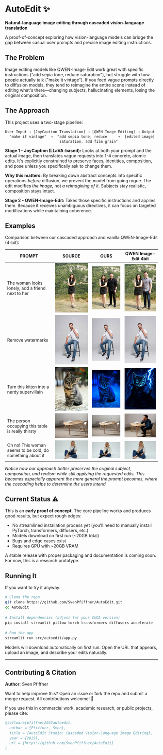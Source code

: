 
# AutoEdit ✨

**Natural-language image editing through cascaded vision-language translation**

A proof-of-concept exploring how vision-language models can bridge the gap between casual user prompts and precise image editing instructions.

## The Problem

Image editing models like QWEN-Image-Edit work great with specific instructions ("add sepia tone, reduce saturation"), but struggle with how people actually talk ("make it vintage"). If you feed vague prompts directly to diffusion models, they tend to reimagine the entire scene instead of editing what's there—changing subjects, hallucinating elements, losing the original composition.

## The Approach

This project uses a two-stage pipeline:

```
User Input → [JoyCaption Translation] → [QWEN Image Editing] → Output
  "make it vintage"  →  "add sepia tone, reduce     →  [edited image]
                         saturation, add film grain"
```

**Stage 1 - JoyCaption (LLaVA-based):** Looks at both your prompt and the actual image, then translates vague requests into 1-4 concrete, atomic edits. It's explicitly constrained to preserve faces, identities, composition, and pose unless you specifically ask to change them.

**Why this matters:** By breaking down abstract concepts into specific operations *before* diffusion, we prevent the model from going rogue. The edit modifies *the image*, not *a reimagining of it*. Subjects stay realistic, composition stays intact.

**Stage 2 - QWEN-Image-Edit:** Takes those specific instructions and applies them. Because it receives unambiguous directives, it can focus on targeted modifications while maintaining coherence.


## Examples

Comparison between our cascaded approach and vanilla QWEN-Image-Edit (4-bit):

| PROMPT | SOURCE | OURS | QWEN Image-Edit 4bit |
|--------|--------|------|---------------------|
| The woman looks lonely, add a friend next to her | <img src="resources/source_image/1.jpg" width="300"> | <img src="resources/ours/1.jpg" width="300"> | <img src="resources/vanilla_qwen/1.jpg" width="300"> |
| Remove watermarks | <img src="resources/source_image/2.jpg" width="300"> | <img src="resources/ours/2.jpg" width="300"> | <img src="resources/vanilla_qwen/2.jpg" width="300"> |
| Turn this kitten into a nerdy supervillain | <img src="resources/source_image/3.jpeg" width="300"> | <img src="resources/ours/3.jpg" width="300"> | <img src="resources/vanilla_qwen/3.jpg" width="300"> |
| The person occupying this table is really thirsty | <img src="resources/source_image/4.jpeg" width="300"> | <img src="resources/ours/4.jpg" width="300"> | <img src="resources/vanilla_qwen/4.jpg" width="300"> |
| Oh no! This woman seems to be cold, do something about it | <img src="resources/source_image/5.jpg" width="300"> | <img src="resources/ours/5.jpg" width="300"> | <img src="resources/vanilla_qwen/5.jpg" width="300"> |

*Notice how our approach better preserves the original subject, composition, and realism while still applying the requested edits. This becomes especially apparent the more general the prompt becomes, where the cascading helps to determine the users intend*


## Current Status ⚠️

This is an **early proof of concept**. The core pipeline works and produces good results, but expect rough edges:
- No streamlined installation process yet (you'll need to manually install PyTorch, transformers, diffusers, etc.)
- Models download on first run (~20GB total)
- Bugs and edge cases exist
- Requires GPU with ~20GB VRAM

A stable release with proper packaging and documentation is coming soon. For now, this is a research prototype.

## Running It

If you want to try it anyway:

```bash
# Clone the repo
git clone https://github.com/SvenPfiffner/AutoEdit.git
cd AutoEdit

# Install dependencies (adjust for your CUDA version)
pip install streamlit pillow torch transformers diffusers accelerate

# Run the app
streamlit run src/autoedit/app.py
```

Models will download automatically on first run. Open the URL that appears, upload an image, and describe your edits naturally.

---

## Contributing & Citation

**Author:** Sven Pfiffner

Want to help improve this? Open an issue or fork the repo and submit a merge request. All contributions welcome! 🙌

If you use this in commercial work, academic research, or public projects, please cite:

```bibtex
@software{pfiffner2025autoedit,
  author = {Pfiffner, Sven},
  title = {AutoEdit Studio: Cascaded Vision-Language Image Editing},
  year = {2025},
  url = {https://github.com/SvenPfiffner/AutoEdit}
}
```